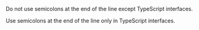 Do not use semicolons at the end of the line except TypeScript interfaces.

Use semicolons at the end of the line only in TypeScript interfaces.
